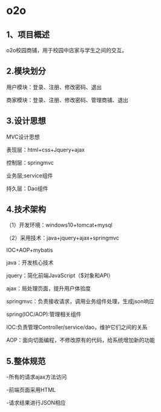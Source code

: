 # o2o
## 1、项目概述

o2o校园商铺，用于校园中店家与学生之间的交互。

## 2.模块划分

用户模块：登录、注册、修改密码、退出

商家模块：登录、注册、修改密码、管理商铺、退出

## 3.设计思想

MVC设计思想

表现层：html+css+Jquery+ajax

控制层：springmvc

业务层;service组件

持久层：Dao组件

## 4.技术架构

（1）开发环境：windows10+tomcat+mysql

（2）采用技术：java+jquery+ajax+springmvc

IOC+AOP+mybatis

java：开发核心技术

jquery：简化前端JavaScript（$对象和API）

ajax：局处理页面，提升用户体验度

springmvc：负责接收请求，调用业务组件处理，生成json响应

spring(IOC/AOP):管理相关组件

IOC:负责管理Controller/service/dao，维护它们之间的关系

AOP：面向切面编程，不修改原有的代码，给系统增加新的功能

## 5.整体规范

-所有的请求ajax方法访问

-前端页面采用HTML

-请求结果进行JSON相应

